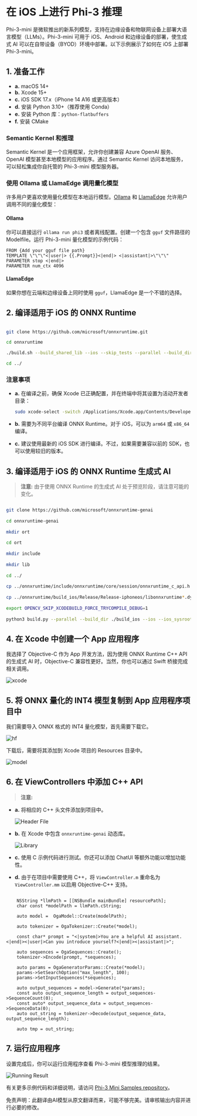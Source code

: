 # **在 iOS 上进行 Phi-3 推理**

Phi-3-mini 是微软推出的新系列模型，支持在边缘设备和物联网设备上部署大语言模型（LLMs）。Phi-3-mini 可用于 iOS、Android 和边缘设备的部署，使生成式 AI 可以在自带设备（BYOD）环境中部署。以下示例展示了如何在 iOS 上部署 Phi-3-mini。

## **1. 准备工作**

- **a.** macOS 14+
- **b.** Xcode 15+
- **c.** iOS SDK 17.x（iPhone 14 A16 或更高版本）
- **d.** 安装 Python 3.10+（推荐使用 Conda）
- **e.** 安装 Python 库：`python-flatbuffers`
- **f.** 安装 CMake

### Semantic Kernel 和推理

Semantic Kernel 是一个应用框架，允许你创建兼容 Azure OpenAI 服务、OpenAI 模型甚至本地模型的应用程序。通过 Semantic Kernel 访问本地服务，可以轻松集成你自托管的 Phi-3-mini 模型服务器。

### 使用 Ollama 或 LlamaEdge 调用量化模型

许多用户更喜欢使用量化模型在本地运行模型。[Ollama](https://ollama.com) 和 [LlamaEdge](https://llamaedge.com) 允许用户调用不同的量化模型：

#### **Ollama**

你可以直接运行 `ollama run phi3` 或者离线配置。创建一个包含 `gguf` 文件路径的 Modelfile。运行 Phi-3-mini 量化模型的示例代码：

```gguf
FROM {Add your gguf file path}
TEMPLATE \"\"\"<|user|> {{.Prompt}}<|end|> <|assistant|>\"\"\"
PARAMETER stop <|end|>
PARAMETER num_ctx 4096
```

#### **LlamaEdge**

如果你想在云端和边缘设备上同时使用 `gguf`，LlamaEdge 是一个不错的选择。

## **2. 编译适用于 iOS 的 ONNX Runtime**

```bash

git clone https://github.com/microsoft/onnxruntime.git

cd onnxruntime

./build.sh --build_shared_lib --ios --skip_tests --parallel --build_dir ./build_ios --ios --apple_sysroot iphoneos --osx_arch arm64 --apple_deploy_target 17.5 --cmake_generator Xcode --config Release

cd ../

```

### **注意事项**

- **a.** 在编译之前，确保 Xcode 已正确配置，并在终端中将其设置为活动开发者目录：

    ```bash
    sudo xcode-select -switch /Applications/Xcode.app/Contents/Developer
    ```

- **b.** 需要为不同平台编译 ONNX Runtime。对于 iOS，可以为 `arm64` 或 `x86_64` 编译。

- **c.** 建议使用最新的 iOS SDK 进行编译。不过，如果需要兼容以前的 SDK，也可以使用较旧的版本。

## **3. 编译适用于 iOS 的 ONNX Runtime 生成式 AI**

> **注意:** 由于使用 ONNX Runtime 的生成式 AI 处于预览阶段，请注意可能的变化。

```bash

git clone https://github.com/microsoft/onnxruntime-genai
 
cd onnxruntime-genai
 
mkdir ort
 
cd ort
 
mkdir include
 
mkdir lib
 
cd ../
 
cp ../onnxruntime/include/onnxruntime/core/session/onnxruntime_c_api.h ort/include
 
cp ../onnxruntime/build_ios/Release/Release-iphoneos/libonnxruntime*.dylib* ort/lib
 
export OPENCV_SKIP_XCODEBUILD_FORCE_TRYCOMPILE_DEBUG=1
 
python3 build.py --parallel --build_dir ./build_ios --ios --ios_sysroot iphoneos --ios_arch arm64 --ios_deployment_target 17.5 --cmake_generator Xcode --cmake_extra_defines CMAKE_XCODE_ATTRIBUTE_CODE_SIGNING_ALLOWED=NO

```

## **4. 在 Xcode 中创建一个 App 应用程序**

我选择了 Objective-C 作为 App 开发方法，因为使用 ONNX Runtime C++ API 的生成式 AI 时，Objective-C 兼容性更好。当然，你也可以通过 Swift 桥接完成相关调用。

![xcode](../../../../translated_images/xcode.2817f1d089dc7d09ba6a41361db7052567d63f714062e2e4325b0e0895ccb4c4.zh.png)

## **5. 将 ONNX 量化的 INT4 模型复制到 App 应用程序项目中**

我们需要导入 ONNX 格式的 INT4 量化模型，首先需要下载它。

![hf](../../../../translated_images/hf.dd843c3e95f3b462a3d5f06dbbb17c1f1a33b87688c1cda4d990084ef71a4eed.zh.png)

下载后，需要将其添加到 Xcode 项目的 Resources 目录中。

![model](../../../../translated_images/model.2b8e95a590e70374b2294b16f8ae18c9110239a550e64dc034d6bc16d37e0106.zh.png)

## **6. 在 ViewControllers 中添加 C++ API**

> **注意:**

- **a.** 将相应的 C++ 头文件添加到项目中。

  ![Header File](../../../../translated_images/head.7eeb79e1de8f375590e7a5c54fcc8278d265fee3135ebce9c8e241e08d823f7c.zh.png)

- **b.** 在 Xcode 中包含 `onnxruntime-genai` 动态库。

  ![Library](../../../../translated_images/lib.9388329df08543518d094d14c8ca0c8e6f0ce264ee68630a8c5c3d783355b6d1.zh.png)

- **c.** 使用 C 示例代码进行测试。你还可以添加 ChatUI 等额外功能以增加功能性。

- **d.** 由于在项目中需要使用 C++，将 `ViewController.m` 重命名为 `ViewController.mm` 以启用 Objective-C++ 支持。

```objc

    NSString *llmPath = [[NSBundle mainBundle] resourcePath];
    char const *modelPath = llmPath.cString;

    auto model =  OgaModel::Create(modelPath);

    auto tokenizer = OgaTokenizer::Create(*model);

    const char* prompt = "<|system|>You are a helpful AI assistant.<|end|><|user|>Can you introduce yourself?<|end|><|assistant|>";

    auto sequences = OgaSequences::Create();
    tokenizer->Encode(prompt, *sequences);

    auto params = OgaGeneratorParams::Create(*model);
    params->SetSearchOption("max_length", 100);
    params->SetInputSequences(*sequences);

    auto output_sequences = model->Generate(*params);
    const auto output_sequence_length = output_sequences->SequenceCount(0);
    const auto* output_sequence_data = output_sequences->SequenceData(0);
    auto out_string = tokenizer->Decode(output_sequence_data, output_sequence_length);
    
    auto tmp = out_string;

```

## **7. 运行应用程序**

设置完成后，你可以运行应用程序查看 Phi-3-mini 模型推理的结果。

![Running Result](../../../../translated_images/result.a2debbd16a6697a8cbd23dadff703358ea87eee7d68f0643b83707a578ca73e8.zh.jpg)

有关更多示例代码和详细说明，请访问 [Phi-3 Mini Samples repository](https://github.com/Azure-Samples/Phi-3MiniSamples/tree/main/ios)。

免责声明：此翻译由AI模型从原文翻译而来，可能不够完美。请审核输出内容并进行必要的修改。